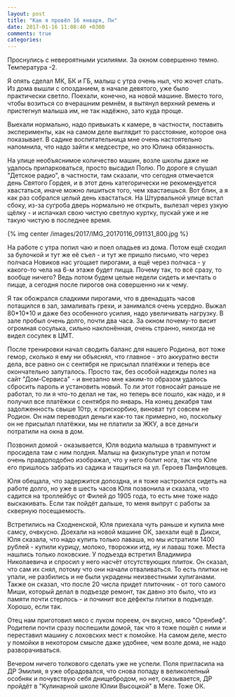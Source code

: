 ```yaml
---
layout: post
title: "Как я провёл 16 января, Пн"
date: 2017-01-16 11:08:40 +0300
comments: true
categories: 
---
```

Проснулись с невероятными усилиями. За окном совершенно темно. Температура -2.

Я опять сделал МК, БК и ГБ, малыш с утра очень ныл, что жочет спать. Из дома вышли с опозданием, в начале девятого, уже было практически светло. Поехали, конечно, на новой машине. Вместо того, чтобы возиться со вчерашним ремнём, я вытянул верхний ремень и пристегнул малыша им, не так надёжно, зато куда проще.

Выехали нормально, надо привыкать к камере, в частности, поставить эксперименты, как на самом деле выглядит то расстояние, которое она показывает. В садике воспитательница мне очень настоятельно напомнила, что надо зайти к медсестре, но это Юлина обязанность.

На улице необъяснимое количество машин, возле школы даже не удалось припарковаться, просто высадил Полю. По дороге я слушал "Детское радио", в частности, там сказали, что сегодня отмечается день Святого Гордея, и в этот день категорически не рекомендуется хвастаться, иначе можно лишиться того, чем хвастаешься. Вот блин, а я как раз собрался целый день хвастаться. На Штурвальной улице встал сбоку, из-за сугроба дверь нормально не открыть, вылезал через узкую щёлку - и испачкал свою чистую светлую куртку, пускай уже и не такую чистую в последнее время.

{% img center /images/2017/IMG_20170116_091131_800.jpg %}

На работе с утра попил чаю и поел оладьев из дома. Потом ещё сходил за булочкой и тут же её съел - и тут же пришло письмо, что через полчаса Новиков нас угощает пирогами, а ещё через полчаса - у какого-то чела на 6-м этаже будет пицца. Почему так, то всё сразу, то вообще ничего? Ведь потом будем целые недели сидеть и мечтать о пицце, а сегодня после пирогов она совершенно ни к чему.

Я так обожрался сладкими пирогами, что в двенадцать часов потащился в зал, замаливать грехи, и занимался очень усердно. Выжал 80\*10\*10 и даже без особенного усилия, надо увеличивать нагрузку. В зале пробыл очень долго, почти два часа. За окном почему-то висит огромная сосулька, сильно наклонённая, очень странно, никогда не видел сосулек в ЦМТ.

После тренировки начал сводить баланс для нашего Родиона, вот тоже гемор, сколько я ему ни объяснял, что главное - это аккуратно вести дела, все равно он с сентября не присылал платёжки и теперь все окончательно запуталось. Просто так, без особой надежды полез на сайт "Дом-Сервиса" - и внезапно мне каким-то образом удалось сбросить пароль и установить новый. То ли этот говносайт раньше не работал, то ли я что-то делал не так, но теперь все пошло, как надо, и я получил все платёжки с сентября по январь. На конец декабря там задолженность свыше 10тр, к прискорбию, виноват тут совсем не Родион. Он нам переводил деньги как-то так примерно, но, поскольку он не присылал платёжки, мы не платили за ЖКУ, а все деньги потратили на окна в дом.

Позвонил домой - оказывается, Юля водила малыша в травмпункт и просидела там с ним полдня. Малыш на физкультуре упал и потом очень правдоподобно изображал, что у него болит нога, так что Юле его пришлось забрать из садика и тащиться на ул. Героев Панфиловцев.

Юля обещала, что задержится допоздна, и я тоже настроился сидеть на работе долго, но уже в шесть часов Юля позвонила и сказала, что садится на троллейбус от Филей до 1905 года, то есть мне тоже надо выскакивать. Если так пойдёт дальше, то меня выпрут с работы за скверную посещаемость.

Встретились на Сходненской, Юля приехала чуть раньше и купила мне самсу, очвкусно. Доехали на новой машине ОК, заехали ещё в Дикси, Юля сказала, что надо купить только лаваша, но мы истратили 1400 рублей - купили курицу, молоко, творожки итд, ну и лаваш тоже. Места нашлись только лоховские. У подъезда встретил Владимира Николаевича и спросил у него насчёт отсутствующих плиток. Он сказал, что сам их снял, потому что они начали отваливаться. То есть плитки не упали, не разбились и не были украдены неизвестными хулиганами. Также он сказал, что после 20 числа придет плиточник - от того самого Миши, который делал в подъезде ремонт, так давно это было, что из памяти почти стерлось - и починит все дефекты плитки в подъезде. Хорошо, если так.

Отец нам приготовил мясо с луком пореем, оч вкусно, мясо "Оренбиф". Родители почти сразу поспешили домой, так что я тоже пошёл с ними и переставил машину с лоховских мест к помойке. На самом деле, место у помойки в некотором смысле даже удобнее, чем возле дома, не надо разворачиваться.

Вечером ничего толкового сделать уже не успели. Поля пригласила на ДР Эмилия, я уже обрадовался, что снова попаду в великолепный особняк и почувствую себя днищебродом, но нет, оказывается, ДР пройдёт в "Кулинарной школе Юлии Высоцкой" в Меге. Тоже ОК.